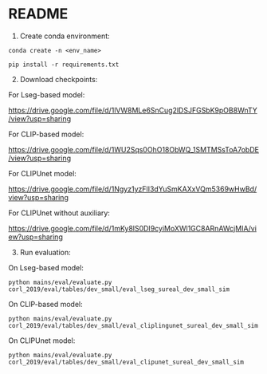 # README

1. Create conda environment:

`conda create -n <env_name>`

`pip install -r requirements.txt`

2. Download checkpoints:

For Lseg-based model:

https://drive.google.com/file/d/1lVW8MLe6SnCug2lDSJFGSbK9pOB8WnTY/view?usp=sharing

For CLIP-based model:

https://drive.google.com/file/d/1WU2Sqs0OhO18ObWQ_1SMTMSsToA7obDE/view?usp=sharing

For CLIPUnet model:

https://drive.google.com/file/d/1Ngyz1yzFlI3dYuSmKAXxVQm5369wHwBd/view?usp=sharing

For CLIPUnet without auxiliary:

https://drive.google.com/file/d/1mKy8lS0DI9cyiMoXWl1GC8ARnAWcjMIA/view?usp=sharing

3. Run evaluation:

On Lseg-based model:

`python mains/eval/evaluate.py corl_2019/eval/tables/dev_small/eval_lseg_sureal_dev_small_sim`

On CLIP-based model:

`python mains/eval/evaluate.py corl_2019/eval/tables/dev_small/eval_cliplingunet_sureal_dev_small_sim`

On CLIPUnet model:

`python mains/eval/evaluate.py corl_2019/eval/tables/dev_small/eval_clipunet_sureal_dev_small_sim`
